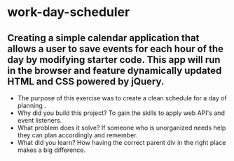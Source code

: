 # work-day-scheduler
## Creating a simple calendar application that allows a user to save events for each hour of the day by modifying starter code. This app will run in the browser and feature dynamically updated HTML and CSS powered by jQuery.


- The purpose of this exercise was to create a clean schedule for a day of planning . 
- Why did you build this project? To gain the skills to apply web API's and event listeners.
- What problem does it solve? If someone who is unorganized needs help they can plan accordingly and remember.
- What did you learn? How having the correct parent div in the right place makes a big difference.
